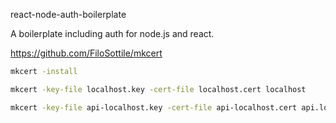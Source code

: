 react-node-auth-boilerplate

A boilerplate including auth for node.js and react.

https://github.com/FiloSottile/mkcert

```bash
mkcert -install
```

```bash
mkcert -key-file localhost.key -cert-file localhost.cert localhost
```

```bash
mkcert -key-file api-localhost.key -cert-file api-localhost.cert api.localhost
```